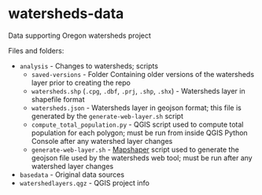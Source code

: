 # watersheds-data
Data supporting Oregon watersheds project

Files and folders:

* ```analysis``` - Changes to watersheds; scripts
    * ```saved-versions``` - Folder Containing older versions of the watersheds layer prior to creating the repo
    * ```watersheds.shp``` (```.cpg```, ```.dbf```, ```.prj```, ```.shp```, ```.shx```) - Watersheds layer in shapefile format
    * ```watersheds.json``` - Watersheds layer in geojson format; this file is generated by the ```generate-web-layer.sh``` script
    * ```compute_total_population.py``` - QGIS script used to compute total population for each polygon; must be run from inside QGIS Python Console after any watershed  layer changes
    * ```generate-web-layer.sh``` - [Mapshaper](https://mapshaper.org/) script used to generate the geojson file used by the watersheds web tool; must be run after any watershed layer changes
* ```basedata``` - Original data sources
* ```watershedlayers.qgz``` - QGIS project info

